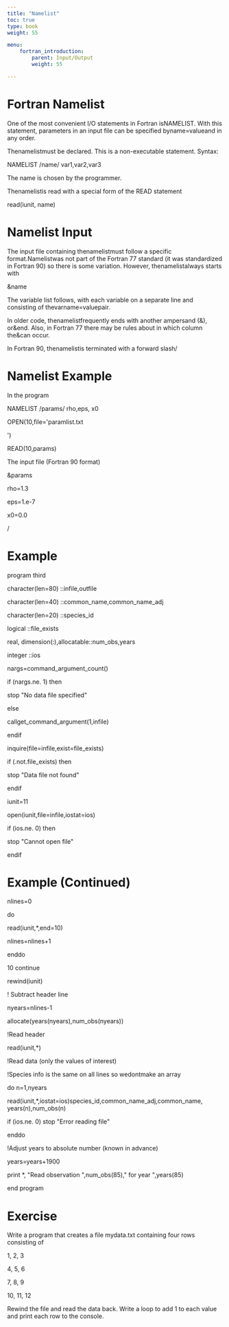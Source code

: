 ```yaml
---
title: "Namelist"
toc: true
type: book
weight: 55

menu:
    fortran_introduction:
        parent: Input/Output
        weight: 55

---
```


# Fortran Namelist

One of the most convenient I/O statements in Fortran isNAMELIST.  With this statement, parameters in an input file can be specified byname=valueand in any order.

Thenamelistmust be declared.  This is a non-executable statement.  Syntax:

NAMELIST /name/ var1,var2,var3

The name is chosen by the programmer.

Thenamelistis read with a special form of the READ statement

read(iunit, name)

# Namelist Input

The input file containing thenamelistmust follow a specific format.Namelistwas not part of the Fortran 77 standard (it was standardized in Fortran 90) so there is some variation.  However, thenamelistalways starts with

&name

The variable list follows, with each variable on a separate line and consisting of thevarname=valuepair.

In older code, thenamelistfrequently ends with another ampersand (&), or&end.  Also, in Fortran 77 there may be rules about in which column the&can occur.

In Fortran 90, thenamelistis terminated with a forward slash/

# Namelist Example

In the program

NAMELIST /params/ rho,eps, x0

OPEN(10,file='paramlist.txt

')

READ(10,params)

The input file (Fortran 90 format)‏

&params

rho=1.3

eps=1.e-7

x0=0.0

/

# Example

program third

character(len=80)                       ::infile,outfile

character(len=40)                       ::common_name,common_name_adj

character(len=20)                       ::species_id

logical                                 ::file_exists

real,   dimension(:),allocatable::num_obs,years

integer                                 ::ios

nargs=command_argument_count()

if (nargs.ne. 1) then

stop "No data file specified"

else

callget_command_argument(1,infile)

endif

inquire(file=infile,exist=file_exists)

if (.not.file_exists) then

stop "Data file not found"

endif

iunit=11

open(iunit,file=infile,iostat=ios)

if (ios.ne. 0) then

stop "Cannot open file"

endif

# Example (Continued)

nlines=0

do

read(iunit,*,end=10)

nlines=nlines+1

enddo

10 continue

rewind(iunit)

! Subtract header line

nyears=nlines-1

allocate(years(nyears),num_obs(nyears))

!Read header

read(iunit,*)

!Read data (only the values of interest)

!Species info is the same on all lines so wedontmake an array

do n=1,nyears

read(iunit,*,iostat=ios)species_id,common_name_adj,common_name, years(n),num_obs(n)

if (ios.ne. 0) stop "Error reading file"

enddo

!Adjust years to absolute number (known in advance)

years=years+1900

print *, "Read observation ",num_obs(85)," for year ",years(85)

end program

# Exercise

Write a program that creates a file mydata.txt containing four rows consisting of

1, 2, 3

4, 5, 6

7, 8, 9

10, 11, 12

Rewind the file and read the data back.  Write a loop to add 1 to each value and print each row to the console.

